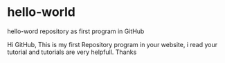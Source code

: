 # hello-world
hello-word repository as first program in GitHub

Hi GitHub,
  This is my first Repository program in your website, i read your tutorial and tutorials are very helpfull. Thanks

